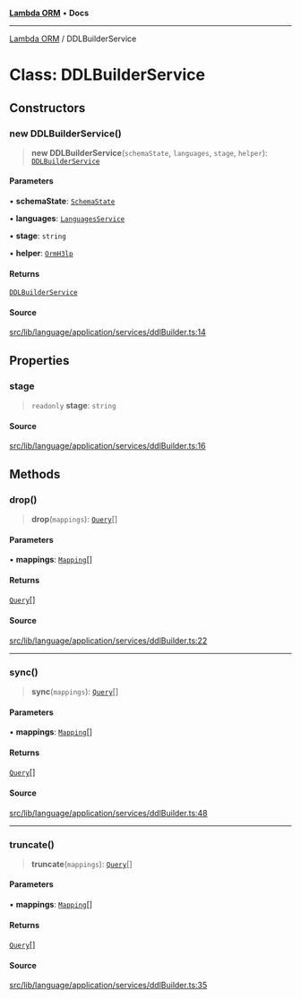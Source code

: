 [**Lambda ORM**](../README.md) • **Docs**

***

[Lambda ORM](../README.md) / DDLBuilderService

# Class: DDLBuilderService

## Constructors

### new DDLBuilderService()

> **new DDLBuilderService**(`schemaState`, `languages`, `stage`, `helper`): [`DDLBuilderService`](DDLBuilderService.md)

#### Parameters

• **schemaState**: [`SchemaState`](SchemaState.md)

• **languages**: [`LanguagesService`](LanguagesService.md)

• **stage**: `string`

• **helper**: [`OrmH3lp`](OrmH3lp.md)

#### Returns

[`DDLBuilderService`](DDLBuilderService.md)

#### Source

[src/lib/language/application/services/ddlBuilder.ts:14](https://github.com/lambda-orm/lambdaorm/blob/46e86d864b5f4223fb0b1052cc3ab701d4af5a21/src/lib/language/application/services/ddlBuilder.ts#L14)

## Properties

### stage

> `readonly` **stage**: `string`

#### Source

[src/lib/language/application/services/ddlBuilder.ts:16](https://github.com/lambda-orm/lambdaorm/blob/46e86d864b5f4223fb0b1052cc3ab701d4af5a21/src/lib/language/application/services/ddlBuilder.ts#L16)

## Methods

### drop()

> **drop**(`mappings`): [`Query`](Query.md)[]

#### Parameters

• **mappings**: [`Mapping`](../interfaces/Mapping.md)[]

#### Returns

[`Query`](Query.md)[]

#### Source

[src/lib/language/application/services/ddlBuilder.ts:22](https://github.com/lambda-orm/lambdaorm/blob/46e86d864b5f4223fb0b1052cc3ab701d4af5a21/src/lib/language/application/services/ddlBuilder.ts#L22)

***

### sync()

> **sync**(`mappings`): [`Query`](Query.md)[]

#### Parameters

• **mappings**: [`Mapping`](../interfaces/Mapping.md)[]

#### Returns

[`Query`](Query.md)[]

#### Source

[src/lib/language/application/services/ddlBuilder.ts:48](https://github.com/lambda-orm/lambdaorm/blob/46e86d864b5f4223fb0b1052cc3ab701d4af5a21/src/lib/language/application/services/ddlBuilder.ts#L48)

***

### truncate()

> **truncate**(`mappings`): [`Query`](Query.md)[]

#### Parameters

• **mappings**: [`Mapping`](../interfaces/Mapping.md)[]

#### Returns

[`Query`](Query.md)[]

#### Source

[src/lib/language/application/services/ddlBuilder.ts:35](https://github.com/lambda-orm/lambdaorm/blob/46e86d864b5f4223fb0b1052cc3ab701d4af5a21/src/lib/language/application/services/ddlBuilder.ts#L35)
